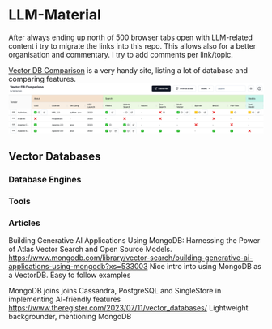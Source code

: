 # LLM-Material

After always ending up north of 500 browser tabs open with LLM-related content i try to migrate the links into 
this repo. This allows also for a better organisation and commentary. I try to add comments per link/topic.

[Vector DB Comparison](https://vdbs.superlinked.com/) is a very handy site, listing a lot of database and comparing features.
![Bildschirmfoto 2024-02-26 um 15.39.37.png](images%2FBildschirmfoto%202024-02-26%20um%2015.39.37.png)

## Vector Databases


### Database Engines


### Tools



###  Articles

Building Generative AI Applications Using MongoDB: Harnessing the Power of Atlas Vector Search and Open Source Models.
https://www.mongodb.com/library/vector-search/building-generative-ai-applications-using-mongodb?xs=533003
Nice intro into using MongoDB as a VectorDB. Easy to follow examples 


MongoDB joins joins Cassandra, PostgreSQL and SingleStore in implementing AI-friendly features
https://www.theregister.com/2023/07/11/vector_databases/
Lightweight backgrounder, mentioning MongoDB
